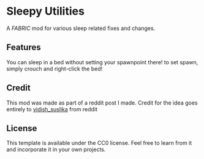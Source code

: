 # Sleepy Utilities
A *FABRIC* mod for various sleep related fixes and changes.
## Features

You can sleep in a bed without setting your spawnpoint there!
to set spawn, simply crouch and right-click the bed!

## Credit
This mod was made as part of a reddit post I made.
Credit for the idea goes entirely to [vidish_suslika](https://www.reddit.com/user/vidish_suslika/)
from reddit


## License

This template is available under the CC0 license. Feel free to learn from it and incorporate it in your own projects.
